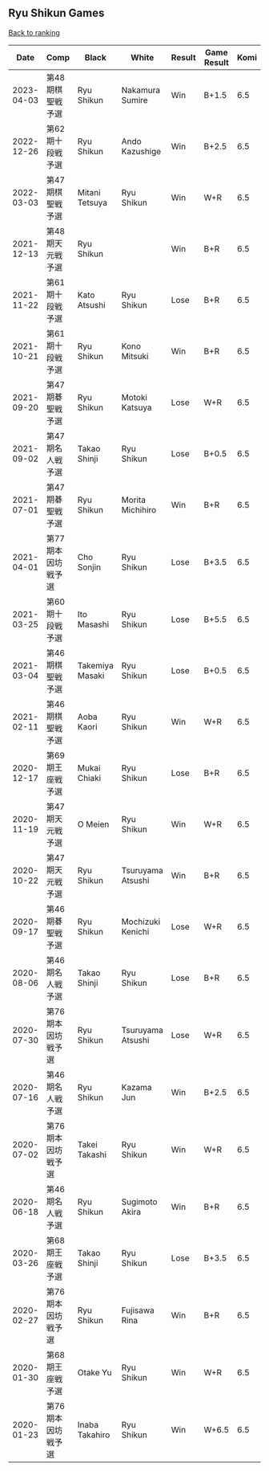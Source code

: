 ## Ryu Shikun Games

[Back to ranking](../../index.md)




| **Date** | **Comp** | **Black** | **White** | **Result** | **Game Result** | **Komi** | **Rating** | **Diff** | 
| --- | --- | --- | --- | --- | --- | --- | --- | --- |
| 2023-04-03 | 第48期棋聖戦予選 | Ryu Shikun | Nakamura Sumire | Win | B+1.5 | 6.5 | 2426 | 0 | 
| 2022-12-26 | 第62期十段戦予選 | Ryu Shikun | Ando Kazushige | Win | B+2.5 | 6.5 | 2426 | 0 | 
| 2022-03-03 | 第47期棋聖戦予選 | Mitani Tetsuya | Ryu Shikun | Win | W+R | 6.5 | 2426 | 177 | 
| 2021-12-13 | 第48期天元戦予選 | Ryu Shikun |  | Win | B+R | 6.5 | 2249 | -220 | 
| 2021-11-22 | 第61期十段戦予選 | Kato Atsushi | Ryu Shikun | Lose | B+R | 6.5 | 2469 | 0 | 
| 2021-10-21 | 第61期十段戦予選 | Ryu Shikun | Kono Mitsuki | Win | B+R | 6.5 | 2469 | -69 | 
| 2021-09-20 | 第47期碁聖戦予選 | Ryu Shikun | Motoki Katsuya | Lose | W+R | 6.5 | 2538 | 36 | 
| 2021-09-02 | 第47期名人戦予選 | Takao Shinji | Ryu Shikun | Lose | B+0.5 | 6.5 | 2502 | 27 | 
| 2021-07-01 | 第47期碁聖戦予選 | Ryu Shikun | Morita Michihiro | Win | B+R | 6.5 | 2475 | -3 | 
| 2021-04-01 | 第77期本因坊戦予選 | Cho Sonjin | Ryu Shikun | Lose | B+3.5 | 6.5 | 2478 | -26 | 
| 2021-03-25 | 第60期十段戦予選 | Ito Masashi | Ryu Shikun | Lose | B+5.5 | 6.5 | 2504 | -90 | 
| 2021-03-04 | 第46期棋聖戦予選 | Takemiya Masaki | Ryu Shikun | Lose | B+0.5 | 6.5 | 2594 | -211 | 
| 2021-02-11 | 第46期棋聖戦予選 | Aoba Kaori | Ryu Shikun | Win | W+R | 6.5 | 2805 | -57 | 
| 2020-12-17 | 第69期王座戦予選 | Mukai Chiaki | Ryu Shikun | Lose | B+R | 6.5 | 2862 | -25 | 
| 2020-11-19 | 第47期天元戦予選 | O Meien | Ryu Shikun | Win | W+R | 6.5 | 2887 | 112 | 
| 2020-10-22 | 第47期天元戦予選 | Ryu Shikun | Tsuruyama Atsushi | Win | B+R | 6.5 | 2775 | -189 | 
| 2020-09-17 | 第46期碁聖戦予選 | Ryu Shikun | Mochizuki Kenichi | Lose | W+R | 6.5 | 2964 | -86 | 
| 2020-08-06 | 第46期名人戦予選 | Takao Shinji | Ryu Shikun | Lose | B+R | 6.5 | 3050 | -46 | 
| 2020-07-30 | 第76期本因坊戦予選 | Ryu Shikun | Tsuruyama Atsushi | Lose | W+R | 6.5 | 3096 | -39 | 
| 2020-07-16 | 第46期名人戦予選 | Ryu Shikun | Kazama Jun | Win | B+2.5 | 6.5 | 3135 | -10 | 
| 2020-07-02 | 第76期本因坊戦予選 | Takei Takashi | Ryu Shikun | Win | W+R | 6.5 | 3145 | 42 | 
| 2020-06-18 | 第46期名人戦予選 | Ryu Shikun | Sugimoto Akira | Win | B+R | 6.5 | 3103 | 17 | 
| 2020-03-26 | 第68期王座戦予選 | Takao Shinji | Ryu Shikun | Lose | B+3.5 | 6.5 | 3086 | 18 | 
| 2020-02-27 | 第76期本因坊戦予選 | Ryu Shikun | Fujisawa Rina | Win | B+R | 6.5 | 3068 | -28 | 
| 2020-01-30 | 第68期王座戦予選 | Otake Yu | Ryu Shikun | Win | W+R | 6.5 | 3096 | 63 | 
| 2020-01-23 | 第76期本因坊戦予選 | Inaba Takahiro | Ryu Shikun | Win | W+6.5 | 6.5 | 3033 | missing |





